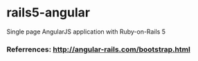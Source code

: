 # rails5-angular
Single page AngularJS application with Ruby-on-Rails 5

### Referrences: http://angular-rails.com/bootstrap.html
